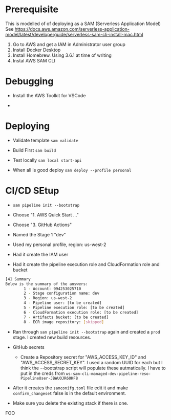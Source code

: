 # Prerequisite

This is modelled of of deploying as a SAM (Serverless Application Model)
See https://docs.aws.amazon.com/serverless-application-model/latest/developerguide/serverless-sam-cli-install-mac.html

1. Go to AWS and get a IAM in Administrator user group
2. Install Docker Desktop
3. Install Homebrew. Using 3.6.1 at time of writing
4. Instal AWS SAM CLI

# Debugging

- Install the AWS Toolkit for VSCode

-

# Deploying

- Validate template `sam validate`

- Build First `sam build`

- Test locally `sam local start-api`

- When all is good deploy `sam deploy --profile personal`

# CI/CD SEtup

- `sam pipeline init --bootstrap`

- Choose "1. AWS Quick Start ..."

- Choose "3. GitHub Actions"

- Named the Stage 1 "dev"

- Used my personal profile, region: us-west-2

- Had it create the IAM user

- Had it create the pipeline execution role and CloudFormation role and bucket

```sh
[4] Summary
Below is the summary of the answers:
        1 - Account: 994253025710
        2 - Stage configuration name: dev
        3 - Region: us-west-2
        4 - Pipeline user: [to be created]
        5 - Pipeline execution role: [to be created]
        6 - CloudFormation execution role: [to be created]
        7 - Artifacts bucket: [to be created]
        8 - ECR image repository: [skipped]
```

- Ran through `sam pipeline init --bootstrap` again and created a `prod` stage. I created new build resources.

- GitHub secrets

  - Create a Repository secret for "AWS_ACCESS_KEY_ID" and "AWS_ACCESS_SECRET_KEY". I used a random UUID for each but I think the --bootstrap script will populate these autmatically. I have to put in the creds from `ws-sam-cli-managed-dev-pipeline-reso-PipelineUser-JBWUOJR6OKF8`

- After it creates the `samconifg.toml` file edit it and make `confirm_changeset` false is in the default environment.

- Make sure you delete the existing stack if there is one.

FOO
